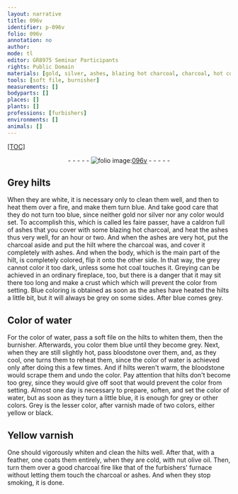 ```yaml
---
layout: narrative
title: 096v
identifier: p-096v
folio: 096v
annotation: no
author:
mode: tl
editor: GR8975 Seminar Participants
rights: Public Domain
materials: [gold, silver, ashes, blazing hot charcoal, charcoal, hot coal, bloodstone, Yellow varnish, nut olive oil]
tools: [soft file, burnisher]
measurements: []
bodyparts: []
places: []
plants: []
professions: [furbishers]
environments: []
animals: []
---
```


<p><a href="{{ site.baseurl }}/diplomatic/">[TOC]</a></p><div class="folio" align="center">- - - - - <a href="http://gallica.bnf.fr/ark:/12148/btv1b10500001g/f198.image" target="_blank"><img src="https://cu-mkp.github.io/2017-workshop-edition/assets/photo-icon.png" alt="folio image: " style="display:inline-block; margin-bottom:-3px;"/>096v</a> - - - - - </div>  
  

## Grey hilts

 
When they are white, it is necessary only to clean them well, and then to heat them over a fire, and make them turn blue. And take good care that they do not turn too blue, since neither <span class="m">gold</span> nor <span class="m">silver</span> nor any color would set. To accomplish this, which is called les faire passer, have a caldron full of <span class="m">ashes</span> that you cover with some <span class="m">blazing hot charcoal</span>, and heat the <span class="m">ashes</span> thus very well, for an hour or two. And when the <span class="m">ashes</span> are very hot, put the <span class="m">charcoal</span> aside and put the hilt where the <span class="m">charcoal</span> was, and cover it completely with <span class="m">ashes</span>. And when the body, which is the main part of the hilt, is completely colored, flip it onto the other side. In that way, the grey cannot color it too dark, unless some <span class="m">hot coal</span> touches it. Greying can be achieved in an ordinary fireplace, too, but there is a danger that it may sit there too long and make a crust which which will prevent the color from setting. Blue coloring is obtained as soon as the <span class="m">ashes</span> have heated the hilts a little bit, but it will always be grey on some sides. After blue comes grey.
 
 
  

## Color of water

 
For the color of water, pass a <span class="tl">soft file</span> on the hilts to whiten them, then the <span class="tl">burnisher</span>. Afterwards, you color them blue until they become grey. Next, when they are still slightly hot, pass <span class="m">bloodstone</span> over them, and, as they cool, one turns them to reheat them, since the color of water is achieved only after doing this a few times. And if hilts weren't warm, the <span class="m">bloodstone</span> would scrape them and undo the color. Pay attention that hilts don't become too grey, since they would give off soot that would prevent the color from setting. Almost one day is necessary to prepare, soften, and set the color of water, but as soon as they turn a little blue, it is enough for grey or other colors. Grey is the lesser color, after varnish made of two colors, either yellow or black.
 
 
  

## <span class="m">Yellow varnish</span>

 
One should vigorously whiten and clean the hilts well. After that, with a feather, one coats them entirely, when they are cold, with <span class="m">nut <span class="del">olive</span> oil</span>. Then, turn them over a good <span class="m">charcoal</span> fire like that of the <span class="pro">furbishers</span>' furnace without letting them touch the <span class="m">charcoal</span> or <span class="m">ashes</span>. And when they stop smoking, it is done.
 
